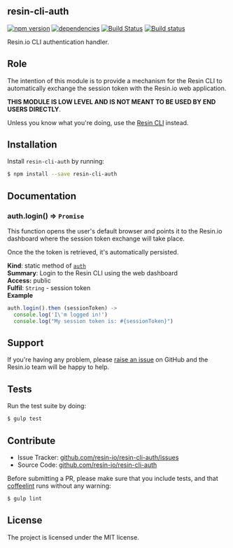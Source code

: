 resin-cli-auth
--------------

[![npm version](https://badge.fury.io/js/resin-cli-auth.svg)](http://badge.fury.io/js/resin-cli-auth)
[![dependencies](https://david-dm.org/resin-io/resin-cli-auth.png)](https://david-dm.org/resin-io/resin-cli-auth.png)
[![Build Status](https://travis-ci.org/resin-io/resin-cli-auth.svg?branch=master)](https://travis-ci.org/resin-io/resin-cli-auth)
[![Build status](https://ci.appveyor.com/api/projects/status/mdi6ogfrmu6ef5dn/branch/master?svg=true)](https://ci.appveyor.com/project/resin-io/resin-cli-auth/branch/master)

Resin.io CLI authentication handler.

Role
----

The intention of this module is to provide a mechanism for the Resin CLI to automatically exchange the session token with the Resin.io web application.

**THIS MODULE IS LOW LEVEL AND IS NOT MEANT TO BE USED BY END USERS DIRECTLY**.

Unless you know what you're doing, use the [Resin CLI](https://github.com/resin-io/resin-cli) instead.

Installation
------------

Install `resin-cli-auth` by running:

```sh
$ npm install --save resin-cli-auth
```

Documentation
-------------

<a name="module_auth.login"></a>
### auth.login() ⇒ <code>Promise</code>
This function opens the user's default browser and points it
to the Resin.io dashboard where the session token exchange will
take place.

Once the the token is retrieved, it's automatically persisted.

**Kind**: static method of <code>[auth](#module_auth)</code>  
**Summary**: Login to the Resin CLI using the web dashboard  
**Access:** public  
**Fulfil**: <code>String</code> - session token  
**Example**  
```js
auth.login().then (sessionToken) ->
  console.log('I\'m logged in!')
  console.log("My session token is: #{sessionToken}")
```

Support
-------

If you're having any problem, please [raise an issue](https://github.com/resin-io/resin-cli-auth/issues/new) on GitHub and the Resin.io team will be happy to help.

Tests
-----

Run the test suite by doing:

```sh
$ gulp test
```

Contribute
----------

- Issue Tracker: [github.com/resin-io/resin-cli-auth/issues](https://github.com/resin-io/resin-cli-auth/issues)
- Source Code: [github.com/resin-io/resin-cli-auth](https://github.com/resin-io/resin-cli-auth)

Before submitting a PR, please make sure that you include tests, and that [coffeelint](http://www.coffeelint.org/) runs without any warning:

```sh
$ gulp lint
```

License
-------

The project is licensed under the MIT license.
